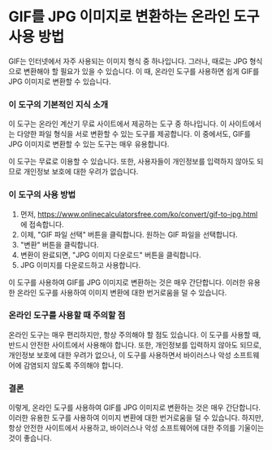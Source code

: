 GIF를 JPG 이미지로 변환하는 온라인 도구 사용 방법
===============================

GIF는 인터넷에서 자주 사용되는 이미지 형식 중 하나입니다. 그러나, 때로는 JPG 형식으로 변환해야 할 필요가 있을 수 있습니다. 이 때, 온라인 도구를 사용하면 쉽게 GIF를 JPG 이미지로 변환할 수 있습니다.

### 이 도구의 기본적인 지식 소개

이 도구는 온라인 계산기 무료 사이트에서 제공하는 도구 중 하나입니다. 이 사이트에서는 다양한 파일 형식을 서로 변환할 수 있는 도구를 제공합니다. 이 중에서도, GIF를 JPG 이미지로 변환할 수 있는 도구는 매우 유용합니다.

이 도구는 무료로 이용할 수 있습니다. 또한, 사용자들이 개인정보를 입력하지 않아도 되므로 개인정보 보호에 대한 우려가 없습니다.

### 이 도구의 사용 방법

1. 먼저, <https://www.onlinecalculatorsfree.com/ko/convert/gif-to-jpg.html> 에 접속합니다.
2. 이제, "GIF 파일 선택" 버튼을 클릭합니다. 원하는 GIF 파일을 선택합니다.
3. "변환" 버튼을 클릭합니다.
4. 변환이 완료되면, "JPG 이미지 다운로드" 버튼을 클릭합니다.
5. JPG 이미지를 다운로드하고 사용합니다.

이 도구를 사용하여 GIF를 JPG 이미지로 변환하는 것은 매우 간단합니다. 이러한 유용한 온라인 도구를 사용하여 이미지 변환에 대한 번거로움을 덜 수 있습니다.

### 온라인 도구를 사용할 때 주의할 점

온라인 도구는 매우 편리하지만, 항상 주의해야 할 점도 있습니다. 이 도구를 사용할 때, 반드시 안전한 사이트에서 사용해야 합니다. 또한, 개인정보를 입력하지 않아도 되므로, 개인정보 보호에 대한 우려가 없으나, 이 도구를 사용하면서 바이러스나 악성 소프트웨어에 감염되지 않도록 주의해야 합니다.

### 결론

이렇게, 온라인 도구를 사용하여 GIF를 JPG 이미지로 변환하는 것은 매우 간단합니다. 이러한 유용한 도구를 사용하여 이미지 변환에 대한 번거로움을 덜 수 있습니다. 하지만, 항상 안전한 사이트에서 사용하고, 바이러스나 악성 소프트웨어에 대한 주의를 기울이는 것이 좋습니다.